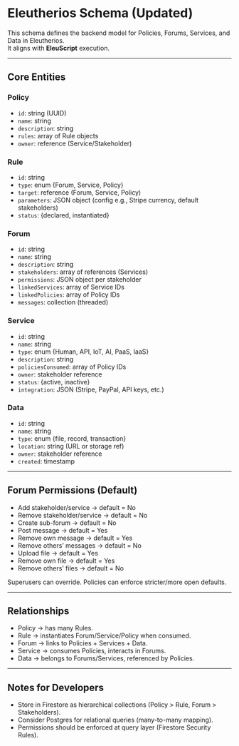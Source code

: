 # Eleutherios Schema (Updated)

This schema defines the backend model for Policies, Forums, Services, and Data in Eleutherios.  
It aligns with **EleuScript** execution.

---

## Core Entities

### Policy
- `id`: string (UUID)
- `name`: string
- `description`: string
- `rules`: array of Rule objects
- `owner`: reference (Service/Stakeholder)

### Rule
- `id`: string
- `type`: enum {Forum, Service, Policy}
- `target`: reference (Forum, Service, Policy)
- `parameters`: JSON object (config e.g., Stripe currency, default stakeholders)
- `status`: {declared, instantiated}

### Forum
- `id`: string
- `name`: string
- `description`: string
- `stakeholders`: array of references (Services)
- `permissions`: JSON object per stakeholder
- `linkedServices`: array of Service IDs
- `linkedPolicies`: array of Policy IDs
- `messages`: collection (threaded)

### Service
- `id`: string
- `name`: string
- `type`: enum {Human, API, IoT, AI, PaaS, IaaS}
- `description`: string
- `policiesConsumed`: array of Policy IDs
- `owner`: stakeholder reference
- `status`: {active, inactive}
- `integration`: JSON (Stripe, PayPal, API keys, etc.)

### Data
- `id`: string
- `name`: string
- `type`: enum {file, record, transaction}
- `location`: string (URL or storage ref)
- `owner`: stakeholder reference
- `created`: timestamp

---

## Forum Permissions (Default)

- Add stakeholder/service → default = No  
- Remove stakeholder/service → default = No  
- Create sub-forum → default = No  
- Post message → default = Yes  
- Remove own message → default = Yes  
- Remove others’ messages → default = No  
- Upload file → default = Yes  
- Remove own file → default = Yes  
- Remove others’ files → default = No  

Superusers can override. Policies can enforce stricter/more open defaults.

---

## Relationships

- Policy → has many Rules.  
- Rule → instantiates Forum/Service/Policy when consumed.  
- Forum → links to Policies + Services + Data.  
- Service → consumes Policies, interacts in Forums.  
- Data → belongs to Forums/Services, referenced by Policies.

---

## Notes for Developers

- Store in Firestore as hierarchical collections (Policy > Rule, Forum > Stakeholders).  
- Consider Postgres for relational queries (many-to-many mapping).  
- Permissions should be enforced at query layer (Firestore Security Rules).  
